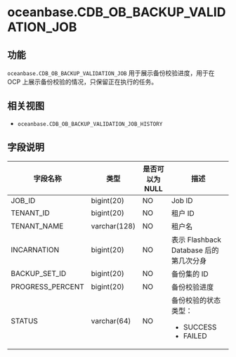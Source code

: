 oceanbase.CDB_OB_BACKUP_VALIDATION_JOB 
===========================================================



功能 
-----------

`oceanbase.CDB_OB_BACKUP_VALIDATION_JOB` 用于展示备份校验进度，用于在 OCP 上展示备份校验的情况，只保留正在执行的任务。

相关视图 
-------------

* `oceanbase.CDB_OB_BACKUP_VALIDATION_JOB_HISTORY`

  




字段说明 
-------------



|     **字段名称**     |    **类型**    | **是否可以为 NULL** |                                                                  **描述**                                                                   |
|------------------|--------------|----------------|-------------------------------------------------------------------------------------------------------------------------------------------|
| JOB_ID           | bigint(20)   | NO             | Job ID                                                                                                                                    |
| TENANT_ID        | bigint(20)   | NO             | 租户 ID                                                                                                                                     |
| TENANT_NAME      | varchar(128) | NO             | 租户名                                                                                                                                       |
| INCARNATION      | bigint(20)   | NO             | 表示 Flashback Database 后的第几次分身                                                                                                             |
| BACKUP_SET_ID    | bigint(20)   | NO             | 备份集的 ID                                                                                                                                   |
| PROGRESS_PERCENT | bigint(20)   | NO             | 备份校验进度                                                                                                                                    |
| STATUS           | varchar(64)  | NO             | 备份校验的状态类型：<ul><li>SUCCESS</li><li>FAILED</li></ul>    |



